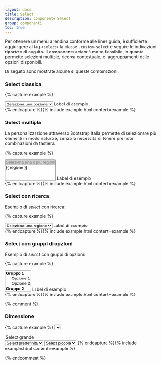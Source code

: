 ```yaml
---
layout: docs
title: Select
description: Componente Select
group: componenti
toc: true
---
```


Per ottenere un menù a tendina conforme alle linee guida, è sufficiente aggiungere al tag `<select>` la classe `.custom-select` e seguire le indicazioni riportate di seguito. Il componente _select_ è molto flessibile, in quanto permette selezioni multiple, ricerca contestuale, e raggruppamenti delle opzioni disponibili.

Di seguito sono mostrate alcune di queste combinazioni.

### Select classica

{% capture example %}
<div class="form-group">
  <select class="custom-select" id="select-example">
    <option value="" disabled selected>Seleziona una opzione</option>
    <option value="1">Opzione 1</option>
    <option value="2">Opzione 2</option>
    <option value="3">Opzione 3</option>
  </select>
  <label for="select-example">Label di esempio</label>
</div>
{% endcapture %}{% include example.html content=example %}

### Select multipla

La personalizzazione attraverso Bootstrap Italia permette di selezionare più elementi in modo naturale, senza la necessità di tenere premute combinazioni da tastiera.

{% capture example %}
<div class="form-group">
  <select class="custom-select" multiple id="select-multiple-example">
    <option value="" disabled selected>Seleziona una o più regioni</option>
    {% for regione in site.data.regioni %}
    <option value="{{ forloop.index }}">{{ regione }}</option>{% endfor %}
  </select>
  <label for="select-multiple-example">Label di esempio</label>
</div>
{% endcapture %}{% include example.html content=example %}

### Select con ricerca

Esempio di _select_ con ricerca:

{% capture example %}
<div class="form-group">
  <select class="custom-select" searchable="Cerca una regione" id="select-searchable-example">
    <option value="" disabled selected>Seleziona una regione</option>
    {% for regione in site.data.regioni %}
    <option value="{{ forloop.index }}">{{ regione }}</option>{% endfor %}
  </select>
  <label for="select-searchable-example">Label di esempio</label>
</div>
{% endcapture %}{% include example.html content=example %}

### Select con gruppi di opzioni

Esempio di _select_ con gruppi di opzioni:

{% capture example %}
<div class="form-group">
  <select class="custom-select" multiple id="select-groups-example">
      <optgroup label="Gruppo 1">
          <option value="1">Opzione 1</option>
          <option value="2">Opzione 2</option>
      </optgroup>
      <optgroup label="Gruppo 2">
          <option value="3">Opzione 3</option>
          <option value="4">Opzione 4</option>
      </optgroup>
  </select>
  <label for="select-groups-example">Label di esempio</label>
</div>
{% endcapture %}{% include example.html content=example %}

{% comment %}

### Dimensione

{% capture example %}
<select class="custom-select form-control-lg">
  <option>Select grande</option>
</select>
<select class="custom-select ">
  <option>Select predefinita</option>
</select>
<select class="custom-select form-control-sm">
  <option>Select piccola</option>
</select>
{% endcapture %}{% include example.html content=example %}

{% endcomment %}
